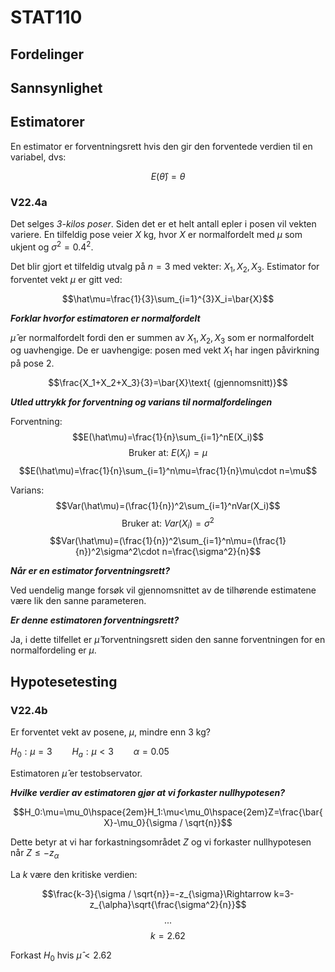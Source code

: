 # STAT110

## Fordelinger

## Sannsynlighet

## Estimatorer

En estimator er forventningsrett hvis den gir den forventede verdien til en variabel, dvs:

$$E(\hat\theta)=\theta$$

### V22.4a

Det selges _3-kilos poser_. Siden det er et helt antall epler i posen vil vekten variere. En tilfeldig pose veier $X$ kg, hvor $X$ er normalfordelt med $\mu$ som ukjent og $\sigma^2=0.4^2$.

Det blir gjort et tilfeldig utvalg på $n=3$ med vekter: $X_1,X_2,X_3$. Estimator for forventet vekt $\mu$ er gitt ved:

$$\hat\mu=\frac{1}{3}\sum_{i=1}^{3}X_i=\bar{X}$$

**_Forklar hvorfor estimatoren er normalfordelt_**

$\hat\mu$ er normalfordelt fordi den er summen av $X_1,X_2,X_3$ som er normalfordelt og uavhengige. De er uavhengige: posen med vekt $X_1$ har ingen påvirkning på pose 2.

$$\frac{X_1+X_2+X_3}{3}=\bar{X}\text{ (gjennomsnitt)}$$

**_Utled uttrykk for forventning og varians til normalfordelingen_**

Forventning:
$$E(\hat\mu)=\frac{1}{n}\sum_{i=1}^nE(X_i)$$
$$\text{Bruker at: } E(X_i)=\mu$$
$$E(\hat\mu)=\frac{1}{n}\sum_{i=1}^n\mu=\frac{1}{n}\mu\cdot n=\mu$$

Varians:
$$Var(\hat\mu)=(\frac{1}{n})^2\sum_{i=1}^nVar(X_i)$$
$$\text{Bruker at: } Var(X_i)=\sigma^2$$
$$Var(\hat\mu)=(\frac{1}{n})^2\sum_{i=1}^n\mu=(\frac{1}{n})^2\sigma^2\cdot n=\frac{\sigma^2}{n}$$

**_Når er en estimator forventningsrett?_**

Ved uendelig mange forsøk vil gjennomsnittet av de tilhørende estimatene være lik den sanne parameteren.

**_Er denne estimatoren forventningsrett?_**

Ja, i dette tilfellet er $\hat\mu$ forventningsrett siden den sanne forventningen for en normalfordeling er $\mu$.

## Hypotesetesting

### V22.4b

Er forventet vekt av posene, $\mu$, mindre enn 3 kg?

$H_0:\mu=3\hspace{2em} H_a:\mu<3\hspace{2em}\alpha=0.05$

Estimatoren $\hat\mu$ er testobservator.

**_Hvilke verdier av estimatoren gjør at vi forkaster nullhypotesen?_**

$$H_0:\mu=\mu_0\hspace{2em}H_1:\mu<\mu_0\hspace{2em}Z=\frac{\bar{X}-\mu_0}{\sigma / \sqrt{n}}$$

Dette betyr at vi har forkastningsområdet $Z$ og vi forkaster nullhypotesen når $Z\leq-z_{\alpha}$

La $k$ være den kritiske verdien:

$$\frac{k-3}{\sigma / \sqrt{n}}=-z_{\sigma}\Rightarrow k=3-z_{\alpha}\sqrt{\frac{\sigma^2}{n}}$$
$$...$$
$$k=2.62$$

Forkast $H_0$ hvis $\hat\mu<2.62$
